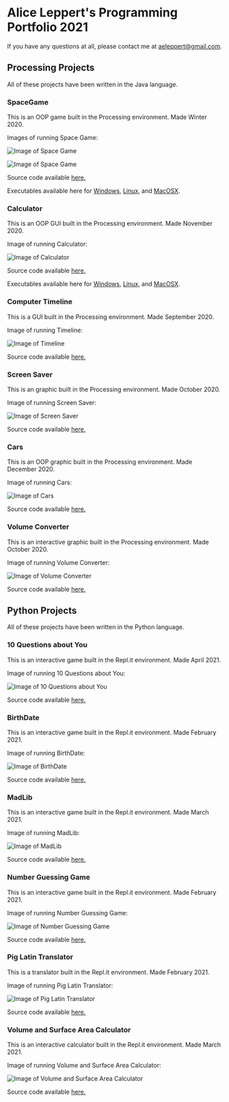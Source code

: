 # Alice Leppert's Programming Portfolio 2021

If you have any questions at all, please contact me at [aeleppert@gmail.com](mailto:aeleppert@gmail.com).

## Processing Projects

All of these projects have been written in the Java language.

### SpaceGame
This is an OOP game built in the Processing environment. Made Winter 2020.

Images of running Space Game:

![Image of Space Game](https://github.com/Aeleppert/programmingportfolio/blob/gh-pages/images/SpaceGame/SpaceGame1.png?raw=true)

![Image of Space Game](https://github.com/Aeleppert/programmingportfolio/blob/gh-pages/images/SpaceGame/SpaceGame2.png?raw=true)

Source code available [here.](https://github.com/Aeleppert/programmingportfolio/tree/gh-pages/src/SpaceGameFinal)

Executables available here for
[Windows](https://github.com/Aeleppert/programmingportfolio/blob/gh-pages/src/SpaceGameFinal/application.windows64.zip),
[Linux](https://github.com/Aeleppert/programmingportfolio/blob/gh-pages/src/SpaceGameFinal/application.linux64.zip), and
[MacOSX](https://github.com/Aeleppert/programmingportfolio/blob/gh-pages/src/SpaceGameFinal/application.macosx.zip).


### Calculator
This is an OOP GUI built in the Processing environment. Made November 2020.

Image of running Calculator:

![Image of Calculator](https://github.com/Aeleppert/programmingportfolio/blob/gh-pages/images/Calculator.png?raw=true)

Source code available [here.](https://github.com/Aeleppert/programmingportfolio/tree/gh-pages/src/Calculator)

Executables available here for
[Windows](https://github.com/Aeleppert/programmingportfolio/blob/gh-pages/src/Calculator/application.windows64.zip),
[Linux](https://github.com/Aeleppert/programmingportfolio/blob/gh-pages/src/Calculator/application.linux64.zip), and
[MacOSX](https://github.com/Aeleppert/programmingportfolio/blob/gh-pages/src/Calculator/application.macosx.zip).


### Computer Timeline
This is a GUI built in the Processing environment. Made September 2020.

Image of running Timeline:

![Image of Timeline](https://github.com/Aeleppert/programmingportfolio/blob/gh-pages/images/Timeline.png?raw=true)

Source code available [here.](https://github.com/Aeleppert/programmingportfolio/tree/gh-pages/src/ComputerTimeline)


### Screen Saver
This is an graphic built in the Processing environment. Made October 2020.

Image of running Screen Saver:

![Image of Screen Saver](https://github.com/Aeleppert/programmingportfolio/blob/gh-pages/images/ScreenSaver.png?raw=true)

Source code available [here.](https://github.com/Aeleppert/programmingportfolio/tree/gh-pages/src/ScreenSaver)


### Cars
This is an OOP graphic built in the Processing environment. Made December 2020.

Image of running Cars:

![Image of Cars](https://github.com/Aeleppert/programmingportfolio/blob/gh-pages/images/Cars.png?raw=true)

Source code available [here.](https://github.com/Aeleppert/programmingportfolio/tree/gh-pages/src/CarsScreenSaver)


### Volume Converter
This is an interactive graphic built in the Processing environment. Made October 2020.

Image of running Volume Converter:

![Image of Volume Converter](https://github.com/Aeleppert/programmingportfolio/blob/gh-pages/images/Convertr.png?raw=true)

Source code available [here.](https://github.com/Aeleppert/programmingportfolio/tree/gh-pages/src/VolumeConverter)

## Python Projects

All of these projects have been written in the Python language.

### 10 Questions about You
This is an interactive game built in the Repl.it environment. Made April 2021.

Image of running 10 Questions about You:

![Image of 10 Questions about You](https://github.com/Aeleppert/programmingportfolio/blob/gh-pages/images/10questions.png?raw=true)

Source code available [here.](https://github.com/Aeleppert/programmingportfolio/tree/gh-pages/src/IOQ)

### BirthDate
This is an interactive game built in the Repl.it environment. Made February 2021.

Image of running BirthDate:

![Image of BirthDate](https://github.com/Aeleppert/programmingportfolio/blob/gh-pages/images/Birthdate.png?raw=true)

Source code available [here.](https://github.com/Aeleppert/programmingportfolio/tree/gh-pages/src/Birthdate)

### MadLib
This is an interactive game built in the Repl.it environment. Made March 2021.

Image of running MadLib:

![Image of MadLib](https://github.com/Aeleppert/programmingportfolio/blob/gh-pages/images/Madlib.png?raw=true)

Source code available [here.](https://github.com/Aeleppert/programmingportfolio/tree/gh-pages/src/Madlib)

### Number Guessing Game
This is an interactive game built in the Repl.it environment. Made February 2021.

Image of running Number Guessing Game:

![Image of Number Guessing Game](https://github.com/Aeleppert/programmingportfolio/blob/gh-pages/images/NumberGuess.png?raw=true)

Source code available [here.](https://github.com/Aeleppert/programmingportfolio/tree/gh-pages/src/NumberGuess)

### Pig Latin Translator
This is a translator built in the Repl.it environment. Made February 2021.

Image of running Pig Latin Translator:

![Image of Pig Latin Translator](https://github.com/Aeleppert/programmingportfolio/blob/gh-pages/images/PigLatinTrans.png?raw=true)

Source code available [here.](https://github.com/Aeleppert/programmingportfolio/tree/gh-pages/src/PigLatinTrans)

### Volume and Surface Area Calculator
This is an interactive calculator built in the Repl.it environment. Made March 2021.

Image of running Volume and Surface Area Calculator:

![Image of Volume and Surface Area Calculator](https://github.com/Aeleppert/programmingportfolio/blob/gh-pages/images/VolumeArea.png?raw=true)

Source code available [here.](https://github.com/Aeleppert/programmingportfolio/tree/gh-pages/src/VolumeArea)
